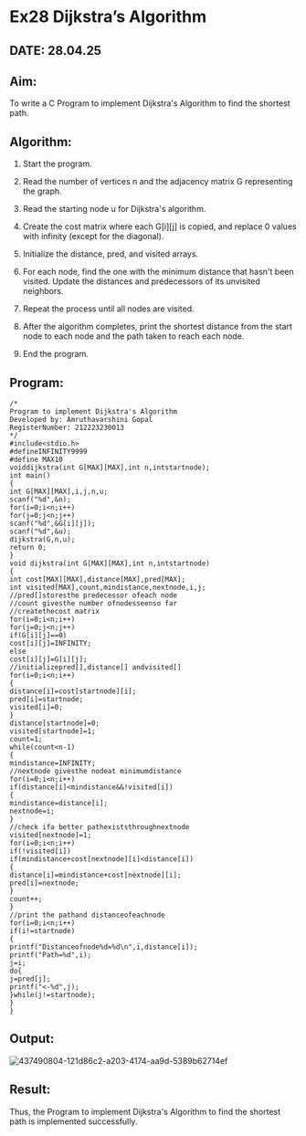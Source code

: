# Ex28 Dijkstra’s Algorithm

## DATE: 28.04.25

## Aim:

To write a C Program to implement Dijkstra's Algorithm to find the shortest path.

## Algorithm:

1. Start the program.

2. Read the number of vertices n and the adjacency matrix G representing the graph.

3. Read the starting node u for Dijkstra's algorithm.

4. Create the cost matrix where each G[i][j] is copied, and replace 0 values with infinity 
(except for the diagonal).

5. Initialize the distance, pred, and visited arrays.

6. For each node, find the one with the minimum distance that hasn't been visited. Update the 
distances and predecessors of its unvisited neighbors.

7. Repeat the process until all nodes are visited.

8. After the algorithm completes, print the shortest distance from the start node to each node 
and the path taken to reach each node.

9. End the program.  

## Program:
```
/*
Program to implement Dijkstra's Algorithm 
Developed by: Amruthavarshini Gopal 
RegisterNumber: 212223230013  
*/
#include<stdio.h> 
#defineINFINITY9999
#define MAX10
voiddijkstra(int G[MAX][MAX],int n,intstartnode); 
int main()
{
int G[MAX][MAX],i,j,n,u; 
scanf("%d",&n); 
for(i=0;i<n;i++) 
for(j=0;j<n;j++) 
scanf("%d",&G[i][j]); 
scanf("%d",&u);
dijkstra(G,n,u); 
return 0;
}
void dijkstra(int G[MAX][MAX],int n,intstartnode)
{
int cost[MAX][MAX],distance[MAX],pred[MAX]; 
int visited[MAX],count,mindistance,nextnode,i,j;
//pred[]storesthe predecessor ofeach node
//count givesthe number ofnodesseenso far
//createthecost matrix 
for(i=0;i<n;i++) 
for(j=0;j<n;j++) 
if(G[i][j]==0) 
cost[i][j]=INFINITY; 
else
cost[i][j]=G[i][j];
//initializepred[],distance[] andvisited[] 
for(i=0;i<n;i++)
{
distance[i]=cost[startnode][i]; 
pred[i]=startnode; 
visited[i]=0;
}
distance[startnode]=0; 
visited[startnode]=1; 
count=1; 
while(count<n-1)
{
mindistance=INFINITY;
//nextnode givesthe nodeat minimumdistance 
for(i=0;i<n;i++) 
if(distance[i]<mindistance&&!visited[i])
{
mindistance=distance[i]; 
nextnode=i;
}
//check ifa better pathexiststhroughnextnode 
visited[nextnode]=1;
for(i=0;i<n;i++) 
if(!visited[i])
if(mindistance+cost[nextnode][i]<distance[i])
{
distance[i]=mindistance+cost[nextnode][i]; 
pred[i]=nextnode;
}
count++;
}
//print the pathand distanceofeachnode
for(i=0;i<n;i++) 
if(i!=startnode)
{
printf("Distanceofnode%d=%d\n",i,distance[i]); 
printf("Path=%d",i);
j=i; 
do{
j=pred[j]; 
printf("<-%d",j);
}while(j!=startnode);
}
}
```

## Output:

![437490804-121d86c2-a203-4174-aa9d-5389b62714ef](https://github.com/user-attachments/assets/f12b1bf3-5c86-45b1-9686-6d7bf308499f)


## Result:

Thus, the Program to implement Dijkstra's Algorithm to find the shortest path is implemented successfully.
